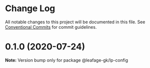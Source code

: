 # Change Log

All notable changes to this project will be documented in this file.
See [Conventional Commits](https://conventionalcommits.org) for commit guidelines.

# 0.1.0 (2020-07-24)

**Note:** Version bump only for package @leafage-gk/lp-config
